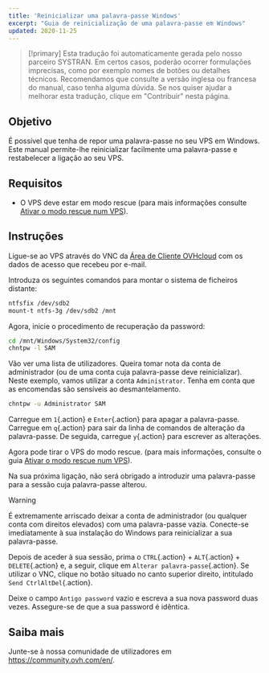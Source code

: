 ```yaml
---
title: 'Reinicializar uma palavra-passe Windows'
excerpt: "Guia de reinicialização de uma palavra-passe em Windows"
updated: 2020-11-25
---
```


> [!primary]
> Esta tradução foi automaticamente gerada pelo nosso parceiro SYSTRAN. Em certos casos, poderão ocorrer formulações imprecisas, como por exemplo nomes de botões ou detalhes técnicos. Recomendamos que consulte a versão inglesa ou francesa do manual, caso tenha alguma dúvida. Se nos quiser ajudar a melhorar esta tradução, clique em "Contribuir" nesta página.
>


## Objetivo

É possível que tenha de repor uma palavra-passe no seu VPS em Windows. Este manual permite-lhe reinicializar facilmente uma palavra-passe e restabelecer a ligação ao seu VPS.

## Requisitos

- O VPS deve estar em modo rescue (para mais informações consulte [Ativar o modo rescue num VPS](/pages/bare_metal_cloud/virtual_private_servers/rescue)).

## Instruções

Ligue-se ao VPS através do VNC da [Área de Cliente OVHcloud](https://www.ovh.com/auth/?action=gotomanager&from=https://www.ovh.pt/&ovhSubsidiary=pt) com os dados de acesso que recebeu por e-mail.

Introduza os seguintes comandos para montar o sistema de ficheiros distante:

```sh
ntfsfix /dev/sdb2
mount-t ntfs-3g /dev/sdb2 /mnt
```

Agora, inicie o procedimento de recuperação da password:

```sh
cd /mnt/Windows/System32/config
chntpw -l SAM
```

Vão ver uma lista de utilizadores. Queira tomar nota da conta de administrador (ou de uma conta cuja palavra-passe deve reinicializar). Neste exemplo, vamos utilizar a conta `Administrator`. Tenha em conta que as encomendas são sensíveis ao desmantelamento.

```sh
chntpw -u Administrator SAM
```

Carregue em `1`{.action} e `Enter`{.action} para apagar a palavra-passe. Carregue em `q`{.action} para sair da linha de comandos de alteração da palavra-passe. De seguida, carregue `y`{.action} para escrever as alterações.

Agora pode tirar o VPS do modo rescue. (para mais informações, consulte o guia [Ativar o modo rescue num VPS](/pages/bare_metal_cloud/virtual_private_servers/rescue)).

Na sua próxima ligação, não será obrigado a introduzir uma palavra-passe para a sessão cuja palavra-passe alterou.

> [!warning]
>
> É extremamente arriscado deixar a conta de administrador (ou qualquer conta com direitos elevados) com uma palavra-passe vazia. Conecte-se imediatamente à sua instalação do Windows para reinicializar a sua palavra-passe.
> 

Depois de aceder à sua sessão, prima o `CTRL`{.action} + `ALT`{.action} + `DELETE`{.action} e, a seguir, clique em `Alterar palavra-passe`{.action}. Se utilizar o VNC, clique no botão situado no canto superior direito, intitulado `Send CtrlAltDel`{.action}.

Deixe o campo `Antigo password` vazio e escreva a sua nova password duas vezes. Assegure-se de que a sua password é idêntica.

## Saiba mais

Junte-se à nossa comunidade de utilizadores em <https://community.ovh.com/en/>.

